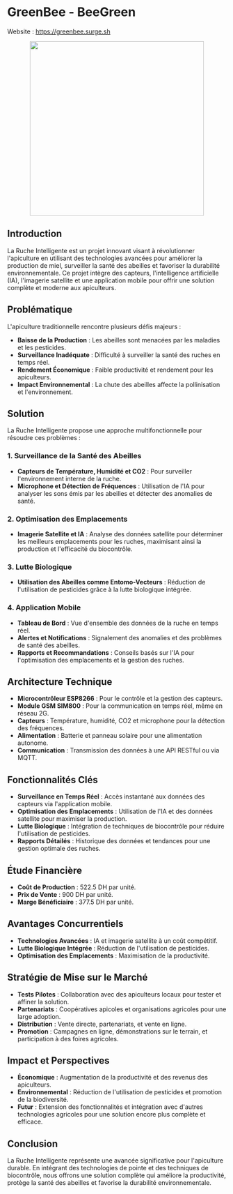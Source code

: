 # GreenBee - BeeGreen

Website : <a href="Https://greenbee.surge.sh">https://greenbee.surge.sh</a>


 <div align="center">
<img src="https://greenbee.surge.sh/img/logo.png" style="height: 400px;"/>
</div>

## Introduction

La Ruche Intelligente est un projet innovant visant à révolutionner l'apiculture en utilisant des technologies avancées pour améliorer la production de miel, surveiller la santé des abeilles et favoriser la durabilité environnementale. Ce projet intègre des capteurs, l'intelligence artificielle (IA), l'imagerie satellite et une application mobile pour offrir une solution complète et moderne aux apiculteurs.

## Problématique

L'apiculture traditionnelle rencontre plusieurs défis majeurs :

- **Baisse de la Production** : Les abeilles sont menacées par les maladies et les pesticides.
- **Surveillance Inadéquate** : Difficulté à surveiller la santé des ruches en temps réel.
- **Rendement Économique** : Faible productivité et rendement pour les apiculteurs.
- **Impact Environnemental** : La chute des abeilles affecte la pollinisation et l'environnement.

## Solution

La Ruche Intelligente propose une approche multifonctionnelle pour résoudre ces problèmes :

### 1. Surveillance de la Santé des Abeilles
- **Capteurs de Température, Humidité et CO2** : Pour surveiller l'environnement interne de la ruche.
- **Microphone et Détection de Fréquences** : Utilisation de l'IA pour analyser les sons émis par les abeilles et détecter des anomalies de santé.

### 2. Optimisation des Emplacements
- **Imagerie Satellite et IA** : Analyse des données satellite pour déterminer les meilleurs emplacements pour les ruches, maximisant ainsi la production et l'efficacité du biocontrôle.

### 3. Lutte Biologique
- **Utilisation des Abeilles comme Entomo-Vecteurs** : Réduction de l'utilisation de pesticides grâce à la lutte biologique intégrée.

### 4. Application Mobile
- **Tableau de Bord** : Vue d'ensemble des données de la ruche en temps réel.
- **Alertes et Notifications** : Signalement des anomalies et des problèmes de santé des abeilles.
- **Rapports et Recommandations** : Conseils basés sur l'IA pour l'optimisation des emplacements et la gestion des ruches.

## Architecture Technique

- **Microcontrôleur ESP8266** : Pour le contrôle et la gestion des capteurs.
- **Module GSM SIM800** : Pour la communication en temps réel, même en réseau 2G.
- **Capteurs** : Température, humidité, CO2 et microphone pour la détection des fréquences.
- **Alimentation** : Batterie et panneau solaire pour une alimentation autonome.
- **Communication** : Transmission des données à une API RESTful ou via MQTT.

## Fonctionnalités Clés

- **Surveillance en Temps Réel** : Accès instantané aux données des capteurs via l'application mobile.
- **Optimisation des Emplacements** : Utilisation de l'IA et des données satellite pour maximiser la production.
- **Lutte Biologique** : Intégration de techniques de biocontrôle pour réduire l'utilisation de pesticides.
- **Rapports Détailés** : Historique des données et tendances pour une gestion optimale des ruches.

## Étude Financière

- **Coût de Production** : 522.5 DH par unité.
- **Prix de Vente** : 900 DH par unité.
- **Marge Bénéficiaire** : 377.5 DH par unité.

## Avantages Concurrentiels

- **Technologies Avancées** : IA et imagerie satellite à un coût compétitif.
- **Lutte Biologique Intégrée** : Réduction de l'utilisation de pesticides.
- **Optimisation des Emplacements** : Maximisation de la productivité.

## Stratégie de Mise sur le Marché

- **Tests Pilotes** : Collaboration avec des apiculteurs locaux pour tester et affiner la solution.
- **Partenariats** : Coopératives apicoles et organisations agricoles pour une large adoption.
- **Distribution** : Vente directe, partenariats, et vente en ligne.
- **Promotion** : Campagnes en ligne, démonstrations sur le terrain, et participation à des foires agricoles.

## Impact et Perspectives

- **Économique** : Augmentation de la productivité et des revenus des apiculteurs.
- **Environnemental** : Réduction de l'utilisation de pesticides et promotion de la biodiversité.
- **Futur** : Extension des fonctionnalités et intégration avec d'autres technologies agricoles pour une solution encore plus complète et efficace.

## Conclusion

La Ruche Intelligente représente une avancée significative pour l'apiculture durable. En intégrant des technologies de pointe et des techniques de biocontrôle, nous offrons une solution complète qui améliore la productivité, protège la santé des abeilles et favorise la durabilité environnementale.
